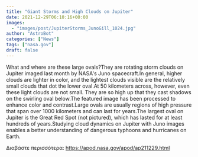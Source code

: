 ```yaml
---
title: "Giant Storms and High Clouds on Jupiter"
date: 2021-12-29T06:10:16+00:00
images:
  - "images/post/JupiterStorms_JunoGill_1024.jpg"
author: "AstroBot"
categories: ["News"]
tags: ["nasa.gov"]
draft: false
---
```


What and where are these large ovals?They are rotating storm clouds on Jupiter imaged last month by NASA's Juno spacecraft.In general, higher clouds are lighter in color, and the lightest clouds visible are the relatively small clouds that dot the lower oval.At 50 kilometers across, however, even these light clouds are not small. They are so high up that they cast shadows on the swirling oval below.The featured image has been processed to enhance color and contrast.Large ovals are usually regions of high pressure that span over 1000 kilometers and can last for years.The largest oval on Jupiter is the Great Red Spot (not pictured), which has lasted for at least hundreds of years.Studying cloud dynamics on Jupiter with Juno images enables a better understanding of dangerous typhoons and hurricanes on Earth.

Διαβάστε περισσότερα: https://apod.nasa.gov/apod/ap211229.html
